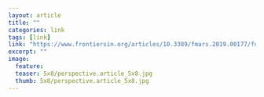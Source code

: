 ```yaml
---
layout: article
title: ""
categories: link
tags: [link]
link: "https://www.frontiersin.org/articles/10.3389/fmars.2019.00177/full"
excerpt: ""
image:
  feature: 
  teaser: 5x8/perspective.article_5x8.jpg
  thumb: 5x8/perspective.article_5x8.jpg
---
```

